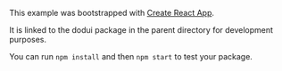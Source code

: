 This example was bootstrapped with [Create React App](https://github.com/facebook/create-react-app).

It is linked to the dodui package in the parent directory for development purposes.

You can run `npm install` and then `npm start` to test your package.
